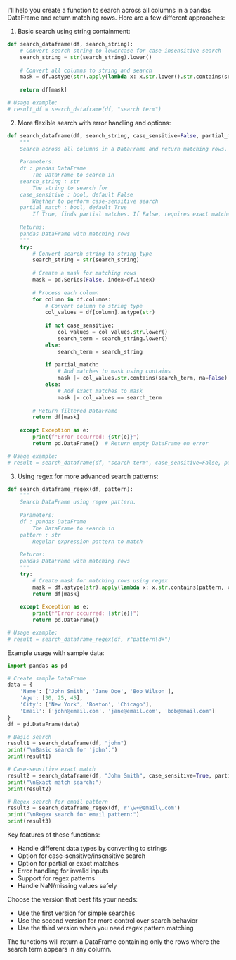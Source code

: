 I'll help you create a function to search across all columns in a pandas DataFrame and return matching rows. Here are a few different approaches:

1. Basic search using string containment:
```python
def search_dataframe(df, search_string):
    # Convert search string to lowercase for case-insensitive search
    search_string = str(search_string).lower()
    
    # Convert all columns to string and search
    mask = df.astype(str).apply(lambda x: x.str.lower().str.contains(search_string, na=False)).any(axis=1)
    
    return df[mask]

# Usage example:
# result_df = search_dataframe(df, "search term")
```

2. More flexible search with error handling and options:
```python
def search_dataframe(df, search_string, case_sensitive=False, partial_match=True):
    """
    Search across all columns in a DataFrame and return matching rows.
    
    Parameters:
    df : pandas DataFrame
        The DataFrame to search in
    search_string : str
        The string to search for
    case_sensitive : bool, default False
        Whether to perform case-sensitive search
    partial_match : bool, default True
        If True, finds partial matches. If False, requires exact matches
    
    Returns:
    pandas DataFrame with matching rows
    """
    try:
        # Convert search string to string type
        search_string = str(search_string)
        
        # Create a mask for matching rows
        mask = pd.Series(False, index=df.index)
        
        # Process each column
        for column in df.columns:
            # Convert column to string type
            col_values = df[column].astype(str)
            
            if not case_sensitive:
                col_values = col_values.str.lower()
                search_term = search_string.lower()
            else:
                search_term = search_string
            
            if partial_match:
                # Add matches to mask using contains
                mask |= col_values.str.contains(search_term, na=False)
            else:
                # Add exact matches to mask
                mask |= col_values == search_term
        
        # Return filtered DataFrame
        return df[mask]
    
    except Exception as e:
        print(f"Error occurred: {str(e)}")
        return pd.DataFrame()  # Return empty DataFrame on error

# Usage example:
# result = search_dataframe(df, "search term", case_sensitive=False, partial_match=True)
```

3. Using regex for more advanced search patterns:
```python
def search_dataframe_regex(df, pattern):
    """
    Search DataFrame using regex pattern.
    
    Parameters:
    df : pandas DataFrame
        The DataFrame to search in
    pattern : str
        Regular expression pattern to match
        
    Returns:
    pandas DataFrame with matching rows
    """
    try:
        # Create mask for matching rows using regex
        mask = df.astype(str).apply(lambda x: x.str.contains(pattern, case=False, regex=True, na=False)).any(axis=1)
        return df[mask]
    
    except Exception as e:
        print(f"Error occurred: {str(e)}")
        return pd.DataFrame()

# Usage example:
# result = search_dataframe_regex(df, r"pattern\d+")
```

Example usage with sample data:
```python
import pandas as pd

# Create sample DataFrame
data = {
    'Name': ['John Smith', 'Jane Doe', 'Bob Wilson'],
    'Age': [30, 25, 45],
    'City': ['New York', 'Boston', 'Chicago'],
    'Email': ['john@email.com', 'jane@email.com', 'bob@email.com']
}
df = pd.DataFrame(data)

# Basic search
result1 = search_dataframe(df, "john")
print("\nBasic search for 'john':")
print(result1)

# Case-sensitive exact match
result2 = search_dataframe(df, "John Smith", case_sensitive=True, partial_match=False)
print("\nExact match search:")
print(result2)

# Regex search for email pattern
result3 = search_dataframe_regex(df, r'\w+@email\.com')
print("\nRegex search for email pattern:")
print(result3)
```

Key features of these functions:
- Handle different data types by converting to strings
- Option for case-sensitive/insensitive search
- Option for partial or exact matches
- Error handling for invalid inputs
- Support for regex patterns
- Handle NaN/missing values safely

Choose the version that best fits your needs:
- Use the first version for simple searches
- Use the second version for more control over search behavior
- Use the third version when you need regex pattern matching

The functions will return a DataFrame containing only the rows where the search term appears in any column.